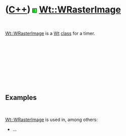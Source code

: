 



 

 

 

 

 

([C++](Cpp.htm)) ![Wt](PicWt.png) [Wt::WRasterImage](CppWRasterImage.htm)
=========================================================================

 

[Wt::WRasterImage](CppWRasterImage.htm) is a [Wt](CppWt.htm)
[class](CppClass.htm) for a timer.

 

 

 

 

 

Examples
--------

 

[Wt::WRasterImage](CppWRasterImage.htm) is used in, among others:

-   ...

 

 

 

 

 





 



